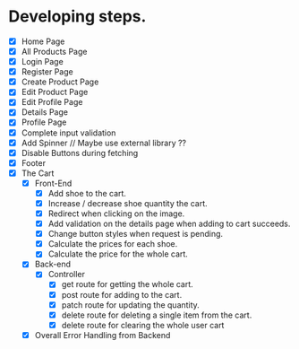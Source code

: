 # Developing steps.

-   [x] Home Page
-   [x] All Products Page
-   [x] Login Page
-   [x] Register Page
-   [x] Create Product Page
-   [x] Edit Product Page
-   [x] Edit Profile Page
-   [x] Details Page
-   [x] Profile Page
-   [x] Complete input validation
-   [x] Add Spinner // Maybe use external library ??
-   [x] Disable Buttons during fetching
-   [x] Footer
-   [x] The Cart
    -   [x] Front-End
        - [x] Add shoe to the cart.
        - [x] Increase / decrease shoe quantity the cart.
        - [x] Redirect when clicking on the image.
        - [x] Add validation on the details page when adding to cart succeeds.
        - [x] Change button styles when request is pending.
        - [x] Calculate the prices for each shoe.
        - [x] Calculate the price for the whole cart.
    -   [x] Back-end
        -  [x] Controller 
            - [x] get route for getting the whole cart.
            - [x] post route for adding to the cart.
            - [x] patch route for updating the quantity.
            - [x] delete route for deleting a single item from the cart.
            - [x] delete route for clearing the whole user cart
    -   [x] Overall Error Handling from Backend
